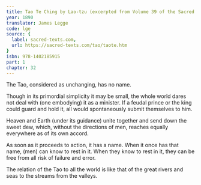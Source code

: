```yaml
---
title: Tao Te Ching by Lao-tzu (excerpted from Volume 39 of the Sacred Books of the East.)
year: 1890
translator: James Legge
code: lge
source: {
  label: sacred-texts.com,
  url: https://sacred-texts.com/tao/taote.htm
}
isbn: 978-1402185915
part: 1
chapter: 32
---
```

The Tao, considered as unchanging, has no name. 

Though in its primordial simplicity it may be small, the whole world dares not deal with (one embodying) it as a minister. If a feudal prince or the king could guard and hold it, all would spontaneously submit themselves to him. 

Heaven and Earth (under its guidance) unite together and send down the sweet dew, which, without the directions of men, reaches equally everywhere as of its own accord. 

As soon as it proceeds to action, it has a name. When it once has that name, (men) can know to rest in it. When they know to rest in it, they can be free from all risk of failure and error.

The relation of the Tao to all the world is like that of the great rivers and seas to the streams from the valleys.